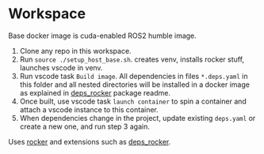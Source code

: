 # Workspace

Base docker image is cuda-enabled ROS2 humble image.

1. Clone any repo in this workspace.
2. Run `source ./setup_host_base.sh`. creates venv, installs rocker stuff, launches vscode in venv.
3. Run vscode task `Build image`. All dependencies in files `*.deps.yaml` in this folder and all nested
   directories will be installed in a docker image as explained in [deps_rocker](https://github.com/blooop/deps_rocker)
   package readme.
4. Once built, use vscode task `launch container` to spin a container and attach a vscode instance to this container.
5. When dependencies change in the project, update existing `deps.yaml` or create a new one, and run step 3 again.

Uses [rocker](https://github.com/osrf/rocker) and extensions such as [deps_rocker](https://github.com/blooop/deps_rocker).


